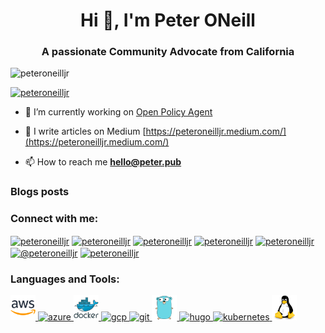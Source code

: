 <h1 align="center">Hi 👋, I'm Peter ONeill</h1>
<h3 align="center">A passionate Community Advocate from California</h3>

<p align="left"> <img src="https://komarev.com/ghpvc/?username=peteroneilljr&label=Profile%20views&color=0e75b6&style=flat" alt="peteroneilljr" /> </p>

<p align="left"> <a href="https://twitter.com/peteroneilljr" target="blank"><img src="https://img.shields.io/twitter/follow/peteroneilljr?logo=twitter&style=for-the-badge" alt="peteroneilljr" /></a> </p>

- 🔭 I’m currently working on [Open Policy Agent](https://github.com/open-policy-agent/opa)

- 📝 I write articles on Medium [https://peteroneilljr.medium.com/](https://peteroneilljr.medium.com/)

- 📫 How to reach me **hello@peter.pub**

### Blogs posts
<!-- BLOG-POST-LIST:START -->
<!-- BLOG-POST-LIST:END -->

<h3 align="left">Connect with me:</h3>
<p align="left">
<a href="https://dev.to/peteroneilljr" target="blank"><img align="center" src="https://cdn.jsdelivr.net/npm/simple-icons@3.0.1/icons/dev-dot-to.svg" alt="peteroneilljr" height="30" width="40" /></a>
<a href="https://twitter.com/peteroneilljr" target="blank"><img align="center" src="https://raw.githubusercontent.com/rahuldkjain/github-profile-readme-generator/master/src/images/icons/Social/twitter.svg" alt="peteroneilljr" height="30" width="40" /></a>
<a href="https://linkedin.com/in/peteroneilljr" target="blank"><img align="center" src="https://raw.githubusercontent.com/rahuldkjain/github-profile-readme-generator/master/src/images/icons/Social/linked-in-alt.svg" alt="peteroneilljr" height="30" width="40" /></a>
<a href="https://stackoverflow.com/users/peteroneilljr" target="blank"><img align="center" src="https://raw.githubusercontent.com/rahuldkjain/github-profile-readme-generator/master/src/images/icons/Social/stack-overflow.svg" alt="peteroneilljr" height="30" width="40" /></a>
<a href="https://instagram.com/peteroneilljr" target="blank"><img align="center" src="https://raw.githubusercontent.com/rahuldkjain/github-profile-readme-generator/master/src/images/icons/Social/instagram.svg" alt="peteroneilljr" height="30" width="40" /></a>
<a href="https://medium.com/@peteroneilljr" target="blank"><img align="center" src="https://raw.githubusercontent.com/rahuldkjain/github-profile-readme-generator/master/src/images/icons/Social/medium.svg" alt="@peteroneilljr" height="30" width="40" /></a>
<a href="https://www.hackerrank.com/peteroneilljr" target="blank"><img align="center" src="https://raw.githubusercontent.com/rahuldkjain/github-profile-readme-generator/master/src/images/icons/Social/hackerrank.svg" alt="peteroneilljr" height="30" width="40" /></a>
</p>

<h3 align="left">Languages and Tools:</h3>
<p align="left"> <a href="https://aws.amazon.com" target="_blank"> <img src="https://raw.githubusercontent.com/devicons/devicon/master/icons/amazonwebservices/amazonwebservices-original-wordmark.svg" alt="aws" width="40" height="40"/> </a> <a href="https://azure.microsoft.com/en-in/" target="_blank"> <img src="https://www.vectorlogo.zone/logos/microsoft_azure/microsoft_azure-icon.svg" alt="azure" width="40" height="40"/> </a> <a href="https://www.docker.com/" target="_blank"> <img src="https://raw.githubusercontent.com/devicons/devicon/master/icons/docker/docker-original-wordmark.svg" alt="docker" width="40" height="40"/> </a> <a href="https://cloud.google.com" target="_blank"> <img src="https://www.vectorlogo.zone/logos/google_cloud/google_cloud-icon.svg" alt="gcp" width="40" height="40"/> </a> <a href="https://git-scm.com/" target="_blank"> <img src="https://www.vectorlogo.zone/logos/git-scm/git-scm-icon.svg" alt="git" width="40" height="40"/> </a> <a href="https://golang.org" target="_blank"> <img src="https://raw.githubusercontent.com/devicons/devicon/master/icons/go/go-original.svg" alt="go" width="40" height="40"/> </a> <a href="https://gohugo.io/" target="_blank"> <img src="https://api.iconify.design/logos-hugo.svg" alt="hugo" width="40" height="40"/> </a> <a href="https://kubernetes.io" target="_blank"> <img src="https://www.vectorlogo.zone/logos/kubernetes/kubernetes-icon.svg" alt="kubernetes" width="40" height="40"/> </a> <a href="https://www.linux.org/" target="_blank"> <img src="https://raw.githubusercontent.com/devicons/devicon/master/icons/linux/linux-original.svg" alt="linux" width="40" height="40"/> </a> </p>
